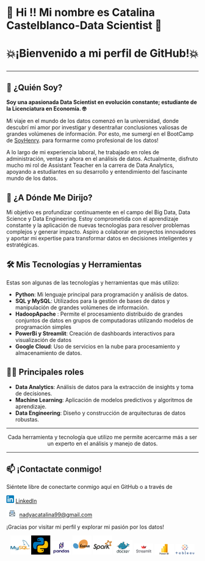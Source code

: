 # 👋 Hi !! Mi nombre es Catalina Castelblanco-Data Scientist 👋
# <p align="center">💥¡Bienvenido a mi perfil de GitHub!💥</p>

---

## 🚀 ¿Quién Soy?

**Soy una apasionada Data Scientist en evolución constante; estudiante de la Licenciatura en Economía. 🤓**

Mi viaje en el mundo de los datos comenzó en la universidad, donde descubrí mi amor por investigar y desentrañar conclusiones valiosas de grandes volúmenes de información. Por esto, me sumergí en el BootCamp de [SoyHenry](https://www.soyhenry.com/). para formarme como profesional de los datos!

A lo largo de mi experiencia laboral, he trabajado en roles de administración, ventas y ahora en el análisis de datos. 
Actualmente, disfruto mucho mi rol de Assistant Teacher en la carrera de Data Analytics, apoyando a estudiantes en su desarrollo y entendimiento del fascinante mundo de los datos.

## 🌟 ¿A Dónde Me Dirijo?

Mi objetivo es profundizar continuamente en el campo del Big Data, Data Science y Data Engineering. Estoy comprometida con el aprendizaje constante y la aplicación de nuevas tecnologías para resolver problemas complejos y generar impacto. Aspiro a colaborar en proyectos innovadores y aportar mi expertise para transformar datos en decisiones inteligentes y estratégicas.


## 🛠 Mis Tecnologías y Herramientas

Estas son algunas de las tecnologías y herramientas que más utilizo:

- **Python**: Mi lenguaje principal para programación y análisis de datos.
- **SQL y MySQL**: Utilizados para la gestión de bases de datos y manipulación de grandes volúmenes de información.
- **HadoopApache** : Permite el procesamiento distribuido de grandes conjuntos de datos en grupos de computadoras utilizando modelos de programación simples
- **PowerBi y Streamlit**: Creación de dashboards interactivos para visualización de datos
- **Google Cloud**: Uso de servicios en la nube para procesamiento y almacenamiento de datos.

## 👩‍💻 Principales roles
- **Data Analytics**: Análisis de datos para la extracción de insights y toma de decisiones.
- **Machine Learning**: Aplicación de modelos predictivos y algoritmos de aprendizaje.
- **Data Engineering**: Diseño y construcción de arquitecturas de datos robustas.

---

<p align="center">Cada herramienta y tecnología que utilizo me permite acercarme más a ser un experto en el análisis y manejo de datos.</p>

---

## 📫 ¡Contactate conmigo!

Siéntete libre de conectarte conmigo aquí en GitHub o a través de

<img src="logos/logolinkedin.png" alt="Logo MySQL" width="20" height="auto">  [LinkedIn](https://www.linkedin.com/in/catalina-castelblanco/) 

<img src="logos/logomail.png" alt="Logo MySQL" width="30" height="auto">   nadyacatalina99@gmail.com

¡Gracias por visitar mi perfil y explorar mi pasión por los datos!

<p align="center">
<img src="logos/logomysql.png" alt="Logo MySQL" width="50" height="auto">  <img src="logos/logopython.jpg" alt="Logo MySQL" width="50" height="auto">   <img src="logos/logopandas.png" alt="Logo MySQL" width="50" height="auto">   <img src="logos/logosckitlearn.png" alt="Logo MySQL" width="50" height="auto">   <img src="logos/logoapache.jpg" alt="Logo MySQL" width="50" height="auto">  <img src="logos/logodocker.jpg" alt="Logo MySQL" width="50" height="auto">  <img src="logos/logostreamlit.png" alt="Logo MySQL" width="50" height="auto">   <img src="logos/logopowerbi.png" alt="Logo MySQL" width="50" height="auto">   <img src="logos/logotableau.png" alt="Logo MySQL" width="50" height="auto">
</p>
<!---
Cata09Castelblanco/Cata09Castelblanco is a ✨ special ✨ repository because its `README.md` (this file) appears on your GitHub profile.
You can click the Preview link to take a look at your changes.
--->
